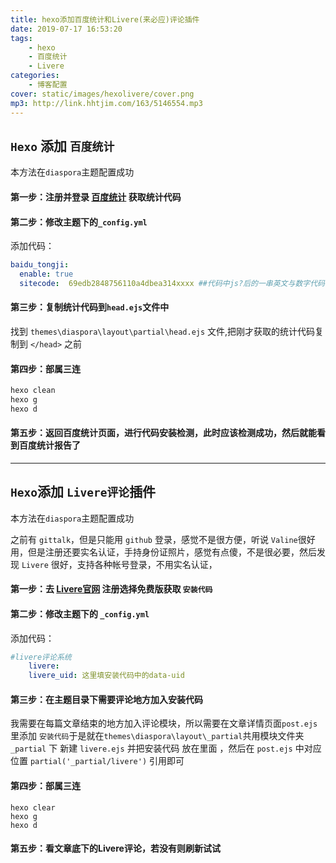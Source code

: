 ```yaml
---
title: hexo添加百度统计和Livere(来必应)评论插件
date: 2019-07-17 16:53:20
tags:
    - hexo
    - 百度统计
    - Livere
categories:
    - 博客配置
cover: static/images/hexolivere/cover.png
mp3: http://link.hhtjim.com/163/5146554.mp3
---
```


## `Hexo` 添加 `百度统计`

本方法在`diaspora`主题配置成功

#### 第一步：注册并登录 [百度统计](https://tongji.baidu.com/web/welcome/login) 获取统计代码

#### 第二步：修改主题下的`_config.yml`

添加代码：

```yml
baidu_tongji:
  enable: true
  sitecode:  69edb2848756110a4dbea314xxxx ##代码中js?后的一串英文与数字代码
```

#### 第三步：复制统计代码到`head.ejs`文件中

找到 `themes\diaspora\layout\partial\head.ejs` 文件,把刚才获取的统计代码复制到 `</head>` 之前

#### 第四步：部属三连

```bash
hexo clean
hexo g
hexo d
```

#### 第五步：返回百度统计页面，进行代码安装检测，此时应该检测成功，然后就能看到百度统计报告了

---

## `Hexo`添加 `Livere评论`插件

本方法在`diaspora`主题配置成功

之前有 `gittalk`，但是只能用 `github` 登录，感觉不是很方便，听说 `Valine`很好用，但是注册还要实名认证，手持身份证照片，感觉有点傻，不是很必要，然后发现 `Livere` 很好，支持各种帐号登录，不用实名认证，

#### 第一步：去 [Livere官网](https://livere.com/) 注册选择免费版获取 `安装代码`

#### 第二步：修改主题下的 `_config.yml` 

添加代码：

```yml
#livere评论系统
	livere:
	livere_uid: 这里填安装代码中的data-uid
```

#### 第三步：在主题目录下需要评论地方加入安装代码

我需要在每篇文章结束的地方加入评论模块，所以需要在文章详情页面`post.ejs` 里添加 `安装代码`于是就在`themes\diaspora\layout\_partial`共用模块文件夹 `_partial` 下 新建 `livere.ejs` 并把安装代码 放在里面 ，然后在 `post.ejs` 中对应位置 `partial('_partial/livere')` 引用即可

#### 第四步：部属三连

```
hexo clear
hexo g
hexo d
```

#### 第五步：看文章底下的Livere评论，若没有则刷新试试

